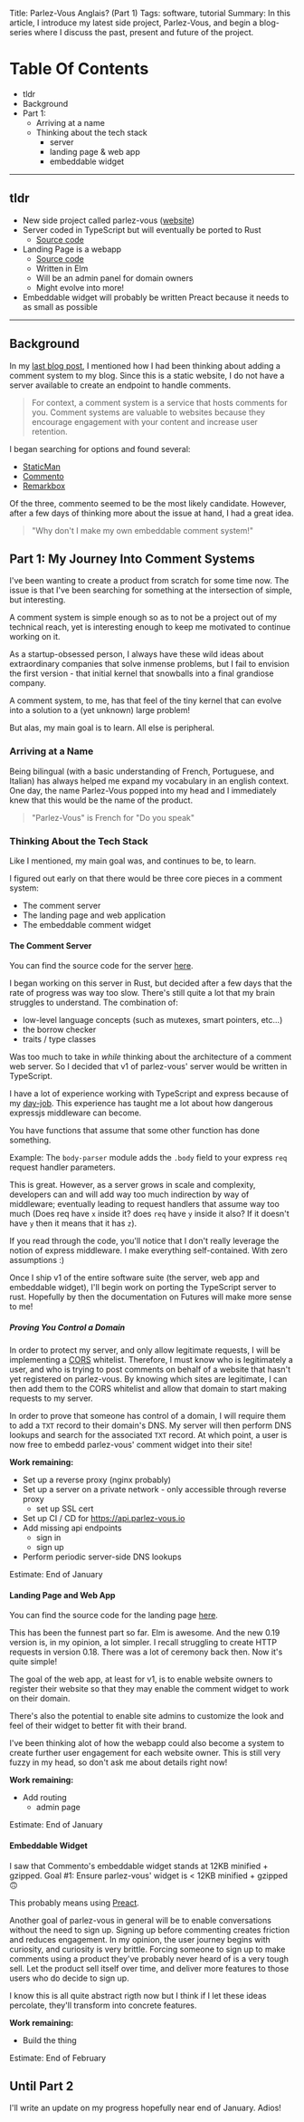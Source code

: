 Title: Parlez-Vous Anglais? (Part 1)
Tags: software, tutorial
Summary: In this article, I introduce my latest side project, Parlez-Vous, and begin a blog-series where I discuss the past, present and future of the project.


# Table Of Contents

- tldr
- Background
- Part 1:
    - Arriving at a name
    - Thinking about the tech stack
        - server
        - landing page & web app
        - embeddable widget


---
## tldr

- New side project called parlez-vous ([website](https://parlez-vous.io))
- Server coded in TypeScript but will eventually be ported to Rust
    - [Source code](https://github.com/parlez-vous/server)
- Landing Page is a webapp
    - [Source code](https://github.com/parlez-vous/site)
    - Written in Elm
    - Will be an admin panel for domain owners
    - Might evolve into more!
- Embeddable widget will probably be written Preact because it needs to as small as possible

---

## Background

In my [last blog post]({filename}2018-10-06-overengineered.md), I mentioned how I had been thinking about adding a comment system to my blog. Since this is a static website, I do not have a server available to create an endpoint to handle comments.

> For context, a comment system is a service that hosts comments for you. Comment systems are valuable to websites because they encourage engagement with your content and increase user retention.

I began searching for options and found several: 

- [StaticMan](https://staticman.net/)
- [Commento](https://commento.io/)
- [Remarkbox](https://www.remarkbox.com/)

Of the three, commento seemed to be the most likely candidate. However, after a few days of thinking more about the issue at hand, I had a great idea. 

> "Why don't I make my own embeddable comment system!"

## Part 1: My Journey Into Comment Systems

I've been wanting to create a product from scratch for some time now. The issue is that I've been searching for something at the intersection of simple, but interesting.

A comment system is simple enough so as to not be a project out of my technical reach, yet is interesting enough to keep me motivated to continue working on it. 

As a startup-obsessed person, I always have these wild ideas about extraordinary companies that solve inmense problems, but I fail to envision the first version - that initial kernel that snowballs into a final grandiose company.

A comment system, to me, has that feel of the tiny kernel that can evolve into a solution to a (yet unknown) large problem!

But alas, my main goal is to learn. All else is peripheral.


### Arriving at a Name

Being bilingual (with a basic understanding of French, Portuguese, and Italian) has always helped me expand my vocabulary in an english context. One day, the name Parlez-Vous popped into my head and I immediately knew that this would be the name of the product. 

> "Parlez-Vous" is French for "Do you speak"


### Thinking About the Tech Stack

Like I mentioned, my main goal was, and continues to be, to learn.

I figured out early on that there would be three core pieces in a comment system:

- The comment server
- The landing page and web application
- The embeddable comment widget

#### The Comment Server

You can find the source code for the server [here](https://github.com/parlez-vous/server). 

I began working on this server in Rust, but decided after a few days that the rate of progress was way too slow. There's still quite a lot that my brain struggles to understand. The combination of:

- low-level language concepts (such as mutexes, smart pointers, etc...)
- the borrow checker
- traits / type classes

Was too much to take in *while* thinking about the architecture of a comment web server. So I decided that v1 of parlez-vous' server would be written in TypeScript.

I have a lot of experience working with TypeScript and express because of my [day-job](https://setter.com/). This experience has taught me a lot about how dangerous expressjs middleware can become. 

You have functions that assume that some other function has done something.

Example: The `body-parser` module adds the `.body` field to your express `req` request handler parameters.

This is great. However, as a server grows in scale and complexity, developers can and will add way too much indirection by way of middleware; eventually leading to request handlers that assume way too much (Does req have `x` inside it? does `req` have `y` inside it also? If it doesn't have `y` then it means that it has `z`).

If you read through the code, you'll notice that I don't really leverage the notion of express middleware. I make everything self-contained. With zero assumptions :)

Once I ship v1 of the entire software suite (the server, web app and embeddable widget), I'll begin work on porting the TypeScript server to rust. Hopefully by then the documentation on Futures will make more sense to me!

##### Proving You Control a Domain

In order to protect my server, and only allow legitimate requests, I will be implementing a [CORS](https://developer.mozilla.org/en-US/docs/Web/HTTP/CORS) whitelist. Therefore, I must know who is legitimately a user, and who is trying to post comments on behalf of a website that hasn't yet registered on parlez-vous. By knowing which sites are legitimate, I can then add them to the CORS whitelist and allow that domain to start making requests to my server.

In order to prove that someone has control of a domain, I will require them to add a `TXT` record to their domain's DNS. My server will then perform DNS lookups and search for the associated `TXT` record. At which point, a user is now free to embedd parlez-vous' comment widget into their site!


**Work remaining:**

- Set up a reverse proxy (nginx probably)
- Set up a server on a private network - only accessible through reverse proxy
    - set up SSL cert
- Set up CI / CD for https://api.parlez-vous.io
- Add missing api endpoints
    - sign in
    - sign up
- Perform periodic server-side DNS lookups

Estimate: End of January


#### Landing Page and Web App

You can find the source code for the landing page [here](https://github.com/parlez-vous/site).

This has been the funnest part so far. Elm is awesome. And the new 0.19 version is, in my opinion, a lot simpler. I recall struggling to create HTTP requests in version 0.18. There was a lot of ceremony back then. Now it's quite simple!

The goal of the web app, at least for v1, is to enable website owners to register their website so that they may enable the comment widget to work on their domain.

There's also the potential to enable site admins to customize the look and feel of their widget to better fit with their brand.

I've been thinking alot of how the webapp could also become a system to create further user engagement for each website owner. This is still very fuzzy in my head, so don't ask me about details right now!


**Work remaining:**

- Add routing
    - admin page

Estimate: End of January


#### Embeddable Widget

I saw that Commento's embeddable widget stands at 12KB minified + gzipped. Goal #1: Ensure parlez-vous' widget is < 12KB minified + gzipped 🙃

This probably means using [Preact](https://preactjs.com/).

Another goal of parlez-vous in general will be to enable conversations without the need to sign up. Signing up before commenting creates friction and reduces engagement. In my opinion, the user journey begins with curiosity, and curiosity is very brittle. Forcing someone to sign up to make comments using a product they've probably never heard of is a very tough sell. Let the product sell itself over time, and deliver more features to those users who do decide to sign up.

I know this is all quite abstract rigth now but I think if I let these ideas percolate, they'll transform into concrete features.


**Work remaining:**

- Build the thing

Estimate: End of February


## Until Part 2

I'll write an update on my progress hopefully near end of January. Adios!
